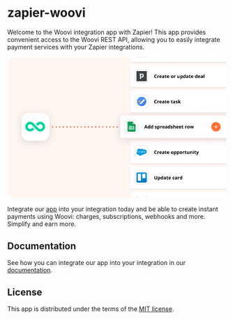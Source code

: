 # zapier-woovi

Welcome to the Woovi integration app with Zapier! This app provides convenient access to the Woovi REST API, allowing you to easily integrate payment services with your Zapier integrations.

<p align="center">
  <img src="art.png" alt="Integrating Woovi with many apps" width="500">
</p>

Integrate our [app](https://zapier.com/apps/woovi/integrations) into your integration today and be able to create instant payments using Woovi: charges, subscriptions, webhooks and more. Simplify and earn more.

## Documentation

See how you can integrate our app into your integration in our [documentation](https://developers.woovi.com/docs/integrations/zapier-with-woovi).

## License

This app is distributed under the terms of the [MIT license](LICENSE).
